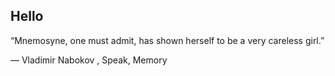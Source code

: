 Hello
---
“Mnemosyne, one must admit, has shown herself to be a very careless girl.”

― Vladimir Nabokov , Speak, Memory 
